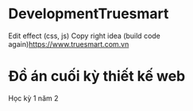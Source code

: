 # DevelopmentTruesmart
Edit effect (css, js) Copy right idea (build code again)https://www.truesmart.com.vn

# Đồ án cuối kỳ thiết kế web
  Học kỳ 1 năm 2
